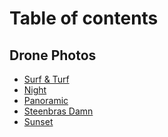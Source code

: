 # Table of contents

## Drone Photos

* [Surf & Turf](README.md)
* [Night](<README (1).md>)
* [Panoramic](drone-photos/panoramic.md)
* [Steenbras Damn](drone-photos/steenbras-damn.md)
* [Sunset](drone-photos/sunset.md)
